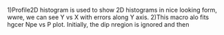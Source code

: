 1)Profile2D histogram is used to show 2D histograms in nice looking form, wwre, we can see Y vs X with errors along Y axis.
2)This macro alo fits hgcer Npe vs P plot. Initially, the dip nregion is ignored and then
